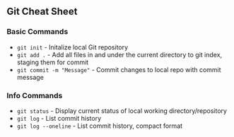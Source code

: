 ## Git Cheat Sheet

### Basic Commands
* `git init` - Initalize local Git repository
* `git add .` - Add all files in and under the current directory to git index, staging them for commit
* `git commit -m "Message"` - Commit changes to local repo with commit message

### Info Commands
* `git status` - Display current status of local working directory/repository
* `git log` - List commit history
* `git log --oneline` - List commit history, compact format
